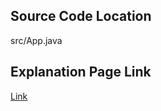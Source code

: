 ## Source Code Location

src/App.java

## Explanation Page Link

[Link](https://lunareclipse000.wordpress.com/2023/12/14/10810/)